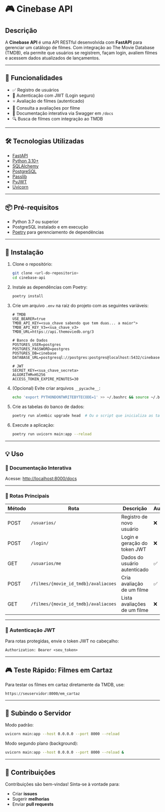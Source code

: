 # 🎮 Cinebase API

## Descrição

A **Cinebase API** é uma API RESTful desenvolvida com **FastAPI** para gerenciar um catálogo de filmes. Com integração ao The Movie Database (TMDB), ela permite que usuários se registrem, façam login, avaliem filmes e acessem dados atualizados de lançamentos.

---

## 🔧 Funcionalidades

* ✅ Registro de usuários
* 🔐 Autenticação com JWT (Login seguro)
* ⭐ Avaliação de filmes (autenticado)
* 🎥 Consulta a avaliações por filme
* 📄 Documentação interativa via Swagger em `/docs`
* 🔍 Busca de filmes com integração ao TMDB

---

## 🛠️ Tecnologias Utilizadas

* [FastAPI](https://fastapi.tiangolo.com/)
* [Python 3.10+](https://www.python.org/)
* [SQLAlchemy](https://www.sqlalchemy.org/)
* [PostgreSQL](https://www.postgresql.org/)
* [Passlib](https://passlib.readthedocs.io/en/stable/)
* [PyJWT](https://pyjwt.readthedocs.io/)
* [Uvicorn](https://www.uvicorn.org/)

---

## 📦 Pré-requisitos

* Python 3.7 ou superior
* PostgreSQL instalado e em execução
* [Poetry](https://python-poetry.org/) para gerenciamento de dependências

---

## 🚀 Instalação

1. Clone o repositório:

   ```bash
   git clone <url-do-repositorio>
   cd cinebase-api
   ```

2. Instale as dependências com Poetry:

   ```bash
   poetry install
   ```

3. Crie um arquivo `.env` na raiz do projeto com as seguintes variáveis:

   ```env
   # TMDB
   USE_BEARER=true
   TMDB_API_KEY=<sua_chave sabendo que tem duas... a maior">
   TMDB_API_KEY_V3=<sua_chave_v3>
   TMDB_URL=https://api.themoviedb.org/3

   # Banco de Dados
   POSTGRES_USER=postgres
   POSTGRES_PASSWORD=postgres
   POSTGRES_DB=cinebase
   DATABASE_URL=postgresql://postgres:postgres@localhost:5432/cinebase

   # JWT
   SECRET_KEY=<sua_chave_secreta>
   ALGORITHM=HS256
   ACCESS_TOKEN_EXPIRE_MINUTES=30
   ```

4. (Opcional) Evite criar arquivos `__pycache__`:

   ```bash
   echo 'export PYTHONDONTWRITEBYTECODE=1' >> ~/.bashrc && source ~/.bashrc
   ```

5. Crie as tabelas do banco de dados:

   ```bash
   poetry run alembic upgrade head  # Ou o script que inicializa as tabelas
   ```

6. Execute a aplicação:

   ```bash
   poetry run uvicorn main:app --reload
   ```

---

## 💡 Uso

### 📘 Documentação Interativa

Acesse: [http://localhost:8000/docs](http://localhost:8000/docs)

---

### 🔐 Rotas Principais

| Método | Rota                                 | Descrição                    | Autenticação |
| ------ | ------------------------------------ | ---------------------------- | ------------ |
| POST   | `/usuarios/`                         | Registro de novo usuário     | ❌            |
| POST   | `/login/`                            | Login e geração do token JWT | ❌            |
| GET    | `/usuarios/me`                       | Dados do usuário autenticado | ✅            |
| POST   | `/filmes/{movie_id_tmdb}/avaliacoes` | Cria avaliação de um filme   | ✅            |
| GET    | `/filmes/{movie_id_tmdb}/avaliacoes` | Lista avaliações de um filme | ❌            |

---

### 🔑 Autenticação JWT

Para rotas protegidas, envie o token JWT no cabeçalho:

```http
Authorization: Bearer <seu_token>
```

---

## 🎮 Teste Rápido: Filmes em Cartaz

Para testar os filmes em cartaz diretamente da TMDB, use:

```
https://seuservidor:8000/em_cartaz
```

---

## 🔢 Subindo o Servidor

Modo padrão:

```bash
uvicorn main:app --host 0.0.0.0 --port 8000 --reload
```

Modo segundo plano (background):

```bash
uvicorn main:app --host 0.0.0.0 --port 8000 --reload &
```

---

## 🤝 Contribuições

Contribuições são bem-vindas! Sinta-se à vontade para:

* Criar **issues**
* Sugerir **melhorias**
* Enviar **pull requests**
